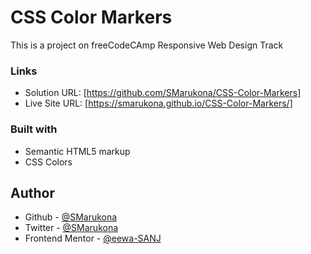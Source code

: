 # CSS Color Markers

This is a project on freeCodeCAmp Responsive Web Design Track

### Links

- Solution URL: [https://github.com/SMarukona/CSS-Color-Markers]
- Live Site URL: [https://smarukona.github.io/CSS-Color-Markers/]

### Built with

- Semantic HTML5 markup
- CSS Colors

## Author
- Github - [@SMarukona](https://github.com/SMarukona)
- Twitter - [@SMarukona](https://twitter.com/SMarukona)
- Frontend Mentor - [@eewa-SANJ](https://www.frontendmentor.io/profile/eewa-SANJ)